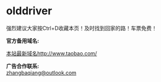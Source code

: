 # olddriver

强烈建议大家按Ctrl+D收藏本页！及时找到回家的路！车票免费！

**官方备用域名:**

 [本站最新域名](http://www.taobao.com/)http://www.taobao.com/
 
**广告合作联系:**<br>
zhangbaqiang@outlook.com

